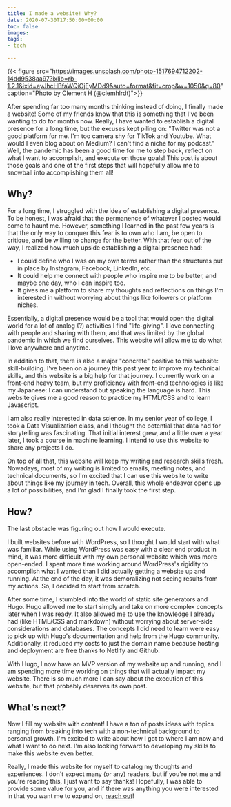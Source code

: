 ```yaml
---
title: I made a website! Why?
date: 2020-07-30T17:50:00+00:00
toc: false
images: 
tags:
- tech

---
```

{{< figure src="https://images.unsplash.com/photo-1517694712202-14dd9538aa97?ixlib=rb-1.2.1&ixid=eyJhcHBfaWQiOjEyMDd9&auto=format&fit=crop&w=1050&q=80" caption="Photo by Clement H (@clemhlrdt)">}}

After spending far too many months thinking instead of doing, I finally made a website! Some of my friends know that this is something that I've been wanting to do for months now. Really, I have wanted to establish a digital presence for a long time, but the excuses kept piling on: "Twitter was not a good platform for me. I'm too camera shy for TikTok and Youtube. What would I even blog about on Medium? I can't find a niche for my podcast." Well, the pandemic has been a good time for me to step back, reflect on what I want to accomplish, and execute on those goals! This post is about those goals and one of the first steps that will hopefully allow me to snowball into accomplishing them all!

## Why?

For a long time, I struggled with the idea of establishing a digital presence. To be honest, I was afraid that the permanence of whatever I posted would come to haunt me. However, something I learned in the past few years is that the only way to conquer this fear is to own who I am, be open to critique, and be willing to change for the better. With that fear out of the way, I realized how much upside establishing a digital presence had:

* I could define who I was on my own terms rather than the structures put in place by Instagram, Facebook, LinkedIn, etc.
* It could help me connect with people who inspire me to be better, and maybe one day, who I can inspire too.
* It gives me a platform to share my thoughts and reflections on things I'm interested in without worrying about things like followers or platform niches.

Essentially, a digital presence would be a tool that would open the digital world for a lot of analog (?) activities I find "life-giving". I love connecting with people and sharing with them, and that was limited by the global pandemic in which we find ourselves. This website will allow me to do what I love anywhere and anytime.

In addition to that, there is also a major "concrete" positive to this website: skill-building. I've been on a journey this past year to improve my technical skills, and this website is a big help for that journey. I currently work on a front-end heavy team, but my proficiency with front-end technologies is like my Japanese: I can understand but speaking the language is hard. This website gives me a good reason to practice my HTML/CSS and to learn Javascript.

I am also really interested in data science. In my senior year of college, I took a Data Visualization class, and I thought the potential that data had for storytelling was fascinating. That initial interest grew, and a little over a year later, I took a course in machine learning. I intend to use this website to share any projects I do.

On top of all that, this website will keep my writing and research skills fresh. Nowadays, most of my writing is limited to emails, meeting notes, and technical documents, so I'm excited that I can use this website to write about things like my journey in tech. Overall, this whole endeavor opens up a lot of possibilities, and I'm glad I finally took the first step.

## How?

The last obstacle was figuring out how I would execute.

I built websites before with WordPress, so I thought I would start with what was familiar. While using WordPress was easy with a clear end product in mind, it was more difficult with my own personal website which was more open-ended. I spent more time working around WordPress's rigidity to accomplish what I wanted than I did actually getting a website up and running. At the end of the day, it was demoralizing not seeing results from my actions. So, I decided to start from scratch.

After some time, I stumbled into the world of static site generators and Hugo. Hugo allowed me to start simply and take on more complex concepts later when I was ready. It also allowed me to use the knowledge I already had (like HTML/CSS and markdown) without worrying about server-side considerations and databases. The concepts I did need to learn were easy to pick up with Hugo's documentation and help from the Hugo community. Additionally, it reduced my costs to just the domain name because hosting and deployment are free thanks to Netlify and Github.

With Hugo, I now have an MVP version of my website up and running, and I am spending more time working on things that will actually impact my website. There is so much more I can say about the execution of this website, but that probably deserves its own post.

## What's next?

Now I fill my website with content! I have a ton of posts ideas with topics ranging from breaking into tech with a non-technical background to personal growth. I'm excited to write about how I got to where I am now and what I want to do next. I'm also looking forward to developing my skills to make this website even better.

Really, I made this website for myself to catalog my thoughts and experiences. I don't expect many (or any) readers, but if you're not me and you're reading this, I just want to say thanks! Hopefully, I was able to provide some value for you, and if there was anything you were interested in that you want me to expand on, [reach out](mailto:hello@kjperez.com)!
